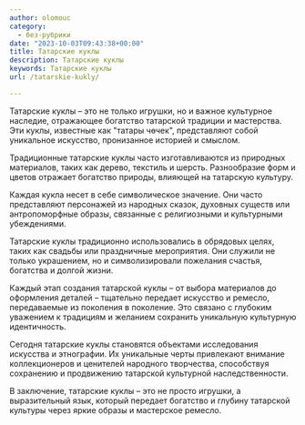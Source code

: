 ```yaml
---
author: olomouc
category:
  - без-рубрики
date: "2023-10-03T09:43:38+00:00"
title: Татарские куклы
description: Татарские куклы
keywords: Татарские куклы
url: /tatarskie-kukly/

---
```

Татарские куклы – это не только игрушки, но и важное культурное наследие, отражающее богатство татарской традиции и мастерства. Эти куклы, известные как "татары чөчек", представляют собой уникальное искусство, пронизанное историей и смыслом.

Традиционные татарские куклы часто изготавливаются из природных материалов, таких как дерево, текстиль и шерсть. Разнообразие форм и цветов отражает богатство природы, влияющей на татарскую культуру.

Каждая кукла несет в себе символическое значение. Они часто представляют персонажей из народных сказок, духовных существ или антропоморфные образы, связанные с религиозными и культурными убеждениями.

Татарские куклы традиционно использовались в обрядовых целях, таких как свадьбы или праздничные мероприятия. Они служили не только украшением, но и символизировали пожелания счастья, богатства и долгой жизни.

Каждый этап создания татарской куклы – от выбора материалов до оформления деталей – тщательно передает искусство и ремесло, передаваемые из поколения в поколение. Это связано с глубоким уважением к традициям и желанием сохранить уникальную культурную идентичность.

Сегодня татарские куклы становятся объектами исследования искусства и этнографии. Их уникальные черты привлекают внимание коллекционеров и ценителей народного творчества, способствуя сохранению и продвижению татарской культурной наследственности.

В заключение, татарские куклы – это не просто игрушки, а выразительный язык, который передает богатство и глубину татарской культуры через яркие образы и мастерское ремесло.
